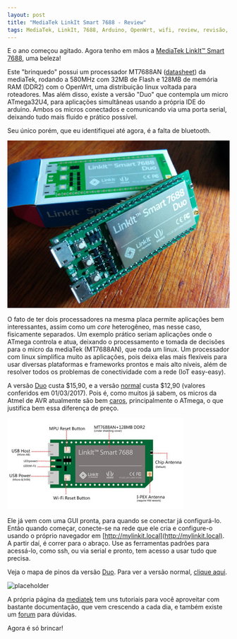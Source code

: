 ```yaml
---
layout: post
title: "MediaTek LinkIt Smart 7688 - Review"
tags: MediaTek, LinkIt, 7688, Arduino, OpenWrt, wifi, review, revisão, Atmel
---
```


E o ano começou agitado. Agora tenho em mãos a [MediaTek LinkIt™ Smart 7688](https://labs.mediatek.com/en/platform/linkit-smart-7688), uma beleza!

Este "brinquedo" possui um processador MT7688AN ([datasheet](https://labs.mediatek.com/en/download/50WkbgbH)) da mediaTek, rodando a 580MHz com 32MB de Flash e 128MB de memória RAM (DDR2) com o OpenWrt, uma distribuição linux voltada para roteadores. Mas além disso, existe a versão "Duo" que contempla um micro ATmega32U4, para aplicações simultâneas usando a própria IDE do arduino. Ambos os micros conectados e comunicando via uma porta serial, deixando tudo mais fluido e prático possível.

Seu único porém, que eu identifiquei até agora, é a falta de bluetooth.

![placeholder](https://raw.githubusercontent.com/djunho/djunho.github.io/master/Imagens/2017-02-01-MediaTek-LinkIt-Smart-Duo/mediatek-linkit-smart-duo.jpg "A placa!")

<!-- more -->

O fato de ter dois processadores na mesma placa permite aplicações bem interessantes, assim como um _core_ heterogêneo, mas nesse caso, fisicamente separados. Um exemplo prático seriam aplicações onde o ATmega controla e atua, deixando o processamento e tomada de decisões para o micro da mediaTek (MT7688AN), que roda um linux. Um processador com linux simplifica muito as aplicações, pois deixa elas mais flexíveis para usar diversas plataformas e frameworks prontos e mais alto níveis, além de resolver todos os problemas de conectividade com a rede (IoT easy-easy).

A versão [Duo](https://www.seeedstudio.com/LinkIt-Smart-7688-Duo-p-2574.html) custa $15,90, e a versão [normal](https://www.seeedstudio.com/LinkIt-Smart-7688-p-2573.html) custa $12,90 (valores conferidos em 01/03/2017). Pois é, como muitos já sabem, os micros da Atmel de AVR atualmente são bem [caros](http://www.digikey.com/products/en/integrated-circuits-ics/embedded-microcontrollers/685?k=ATmega32U4), principalmente o ATmega, o que justifica bem essa diferença de preço.

![placeholder](https://raw.githubusercontent.com/djunho/djunho.github.io/master/Imagens/2017-02-01-MediaTek-LinkIt-Smart-Duo/linkit7688_detalhes.jpg "Visão geral sobre a placa.")

Ele já vem com uma GUI pronta, para quando se conectar já configurá-lo. Então quando começar, conecte-se na rede que ele cria e configure-o usando o próprio navegador em [http://mylinkit.local](http://mylinkit.local). A partir daí, é correr para o abraço. Use as ferramentas padrões para acessá-lo, como ssh, ou via serial e pronto, tem acesso a usar tudo que precisa.

Veja o mapa de pinos da versão [Duo](https://labs.mediatek.com/en/download/GHkUS0qj). Para ver a versão normal, [clique aqui](https://labs.mediatek.com/en/download/189LRncF).

![placeholder](https://raw.githubusercontent.com/djunho/djunho.github.io/master/Imagens/2017-02-01-MediaTek-LinkIt-Smart-Duo/duo-pinout.jpg "Mapa de pinos da versão \"duo\".")

A própria página da [mediatek](https://docs.labs.mediatek.com/resource/linkit-smart-7688/en) tem uns tutoriais para você aproveitar com bastante documentação, que vem crescendo a cada dia, e também existe um [forum](https://forum.labs.mediatek.com/en/) para dúvidas.

Agora é só brincar!



